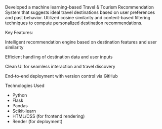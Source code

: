 Developed a machine learning-based Travel & Tourism Recommendation System that suggests ideal travel destinations based on user preferences and past behavior. Utilized cosine similarity and content-based filtering techniques to compute personalized destination recommendations.

Key Features:

Intelligent recommendation engine based on destination features and user similarity

Efficient handling of destination data and user inputs

Clean UI for seamless interaction and travel discovery

End-to-end deployment with version control via GitHub

Technologies Used

- Python
- Flask
- Pandas
- Scikit-learn
- HTML/CSS (for frontend rendering)
- Render (for deployment)
